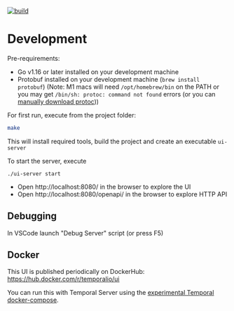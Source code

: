 [![build](https://github.com/temporalio/ui-server/actions/workflows/test.yml/badge.svg)](https://github.com/temporalio/ui-server/actions/workflows/test.yml)

# Development
Pre-requirements:
 - Go v1.16 or later installed on your development machine
 - Protobuf installed on your development machine (`brew install protobuf`) (Note: M1 macs will need `/opt/homebrew/bin` on the PATH or you may get `/bin/sh: protoc: command not found` errors (or you can [manually download protoc](http://google.github.io/proto-lens/installing-protoc.html)))

For first run, execute from the project folder:
``` bash
make
```

This will install required tools, build the project and create an executable `ui-server`

To start the server, execute
```
./ui-server start
```

- Open http://localhost:8080/ in the browser to explore the UI
- Open http://localhost:8080/openapi/ in the browser to explore HTTP API

## Debugging
In VSCode launch "Debug Server" script (or press F5)

## Docker
This UI is published periodically on DockerHub: https://hub.docker.com/r/temporalio/ui

You can run this with Temporal Server using the [experimental Temporal docker-compose](https://github.com/temporalio/docker-compose/blob/main/docker-compose-ui-experimental.yml#L60).
